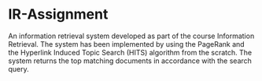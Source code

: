# IR-Assignment
An information retrieval system developed as part of the course Information Retrieval. The system has been implemented by using the PageRank and the Hyperlink Induced Topic Search (HITS) algorithm from the scratch. The system returns the top matching documents in accordance with the search query.
